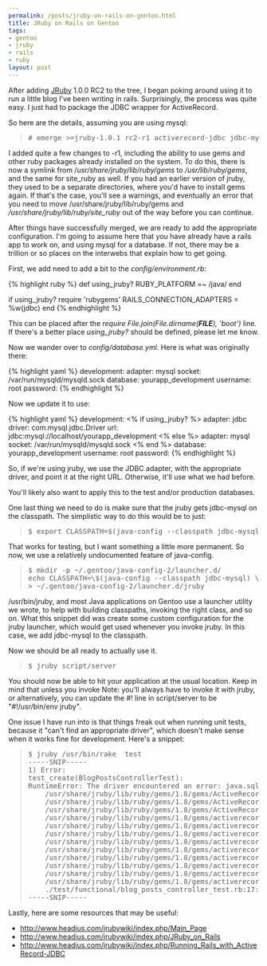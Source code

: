 ```yaml
--- 
permalink: /posts/jruby-on-rails-on-gentoo.html
title: JRuby on Rails on Gentoo
tags: 
- gentoo
- jruby
- rails
- ruby
layout: post
---
```

<p>After adding <a href="http://jruby.codehaus.org">JRuby</a> 1.0.0 RC2 to the tree, I began poking around using it to run a little blog I've been writing in rails. Surprisingly, the process was quite easy. I just had to package the JDBC wrapper for ActiveRecord.</p>

<p>So here are the details, assuming you are using mysql:</p>

<blockquote><pre># emerge &gt;=jruby-1.0.1_rc2-r1 activerecord-jdbc jdbc-mysql</pre><p></p></blockquote>

<p>I added quite a few changes to -r1, including the ability to use gems and other ruby packages already installed on the system. To do this, there is now a symlink from /<em>usr/share/jruby/lib/ruby/gems</em> to <em>/usr/lib/ruby/gems</em>, and the same for site_ruby as well. If you had an earlier version of jruby, they used to be a separate directories, where you'd have to install gems again. If that's the case, you'll see a warnings, and eventually an error that you need to move /usr/share/jruby/lib/ruby/gems and <em>/usr/share/jruby/lib/ruby/site_ruby</em> out of the way before you can continue.</p>

<p>After things have successfully merged, we are ready to add the appropriate configuration. I'm going to assume here that you have already have a rails app to work on, and using mysql for a database. If not, there may be a trillion or so places on the interwebs that explain how to get going.</p>

<p>First, we add need to add a bit to the <em>config/environment.rb</em>:</p>

{% highlight ruby %}
def using_jruby?
  RUBY_PLATFORM =~ /java/
end

if using_jruby? 
  require 'rubygems'
  RAILS_CONNECTION_ADAPTERS = %w(jdbc)
end
{% endhighlight %}

This can be placed after the <em>require File.join(File.dirname(__FILE__), 'boot')</em> line. If there's a better place <em>using_jruby?</em> should be defined, please let me know.

<p>Now we wander over to <em>config/database.yml</em>. Here is what was originally there:</p>

{% highlight yaml %}
development:
  adapter: mysql
  socket: /var/run/mysqld/mysqld.sock
  database: yourapp_development
  username: root
  password:
{% endhighlight %}

<p>Now we update it to use:</p>

{% highlight yaml %}
development:
  <% if using_jruby? %>
  adapter: jdbc
  driver: com.mysql.jdbc.Driver
  url: jdbc:mysql://localhost/yourapp_development
  <% else  %>
  adapter: mysql
  socket: /var/run/mysqld/mysqld.sock
  <% end %>
  database: yourapp_development
  username: root
  password:
{% endhighlight %}

<p>So, if we're using jruby, we use the JDBC adapter, with the appropriate driver, and point it at the right URL. Otherwise, it'll use what we had before.</p>

<p>You'll likely also want to apply this to the test and/or production databases.</p>

<p>One last thing we need to do is make sure that the jruby gets jdbc-mysql on the classpath. The simplistic way to do this would be to just:</p>

<blockquote><pre>$ export CLASSPATH=$(java-config --classpath jdbc-mysql)</pre><p></p></blockquote>

<p>That works for testing, but I want something a little more permanent. So now, we use a relatively undocumented feature of java-config.</p>

<blockquote><pre>$ mkdir -p ~/.gentoo/java-config-2/launcher.d/
echo CLASSPATH=\$(java-config --classpath jdbc-mysql) \
&gt; ~/.gentoo/java-config-2/launcher.d/jruby</pre><p></p></blockquote>

<p>/usr/bin/jruby, and most Java applications on Gentoo use a launcher utility we wrote, to help with building classpaths, invoking the right class, and so on. What this snippet did was create some custom configuration for the jruby launcher, which would get used whenever you invoke jruby. In this case, we add jdbc-mysql to the classpath.</p>

<p>Now we should be all ready to actually use it.</p>

<blockquote><pre>$ jruby script/server</pre><p></p></blockquote>

<p>You should now be able to hit your application at the usual location. Keep in mind that unless you invoke Note: you'll always have to invoke it with jruby, or alternatively, you can update the #! line in script/server to be "#!/usr/bin/env jruby".</p>

<p>One issue I have run into is that things freak out when running unit tests, because it "can't find an appropriate driver", which doesn't make sense when it works fine for development. Here's a snippet:</p>

<blockquote><pre>$ jruby /usr/bin/rake  test
-----SNIP-----
1) Error:
test_create(BlogPostsControllerTest):
RuntimeError: The driver encountered an error: java.sql.SQLException: No suitable driver
    /usr/share/jruby/lib/ruby/gems/1.8/gems/ActiveRecord-JDBC-0.3.1/lib/active_record/connection_adapters/jdbc_adapter.rb:208:in `initialize'
    /usr/share/jruby/lib/ruby/gems/1.8/gems/ActiveRecord-JDBC-0.3.1/lib/active_record/connection_adapters/jdbc_adapter.rb:10:in `new'
    /usr/share/jruby/lib/ruby/gems/1.8/gems/ActiveRecord-JDBC-0.3.1/lib/active_record/connection_adapters/jdbc_adapter.rb:10:in `jdbc_connection'
    /usr/share/jruby/lib/ruby/gems/1.8/gems/activerecord-1.15.3/lib/active_record/connection_adapters/abstract/connection_specification.rb:262:in `send'
    /usr/share/jruby/lib/ruby/gems/1.8/gems/activerecord-1.15.3/lib/active_record/connection_adapters/abstract/connection_specification.rb:262:in `connection='
    /usr/share/jruby/lib/ruby/gems/1.8/gems/activerecord-1.15.3/lib/active_record/query_cache.rb:54:in `connection='
    /usr/share/jruby/lib/ruby/gems/1.8/gems/activerecord-1.15.3/lib/active_record/connection_adapters/abstract/connection_specification.rb:230:in `retrieve_connection'
    /usr/share/jruby/lib/ruby/gems/1.8/gems/activerecord-1.15.3/lib/active_record/connection_adapters/abstract/connection_specification.rb:78:in `connection'
    /usr/share/jruby/lib/ruby/gems/1.8/gems/activerecord-1.15.3/lib/active_record/fixtures.rb:247:in `create_fixtures'
    /usr/share/jruby/lib/ruby/gems/1.8/gems/activerecord-1.15.3/lib/active_record/fixtures.rb:593:in `load_fixtures'
    /usr/share/jruby/lib/ruby/gems/1.8/gems/activerecord-1.15.3/lib/active_record/fixtures.rb:538:in `setup_with_fixtures'
    /usr/share/jruby/lib/ruby/gems/1.8/gems/activerecord-1.15.3/lib/active_record/fixtures.rb:575:in `setup'
    ./test/functional/blog_posts_controller_test.rb:17:in `setup'
-----SNIP-----
</pre><p></p></blockquote>

<p>Lastly, here are some resources that may be useful:
</p>
<ul>
  <li><a href="http://www.headius.com/jrubywiki/index.php/Main_Page">http://www.headius.com/jrubywiki/index.php/Main_Page</a></li>
  <li><a href="http://www.headius.com/jrubywiki/index.php/JRuby_on_Rails">http://www.headius.com/jrubywiki/index.php/JRuby_on_Rails</a></li>
  <li><a href="http://www.headius.com/jrubywiki/index.php/Running_Rails_with_ActiveRecord-JDBC">http://www.headius.com/jrubywiki/index.php/Running_Rails_with_ActiveRecord-JDBC</a></li></ul>
